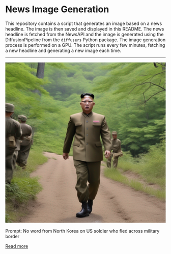 # News Image Generation
This repository contains a script that generates an image based on a news headline. The image is then saved and displayed in this README.
The news headline is fetched from the NewsAPI and the image is generated using the DiffusionPipeline from the `diffusers` Python package. The image generation process is performed on a GPU.
The script runs every few minutes, fetching a new headline and generating a new image each time.

---

![Generated Image](image.png)

Prompt: No word from North Korea on US soldier who fled across military border

[Read more](https://www.reuters.com/world/asia-pacific/no-word-north-korea-us-soldier-who-dashed-across-military-border-2023-07-20/)